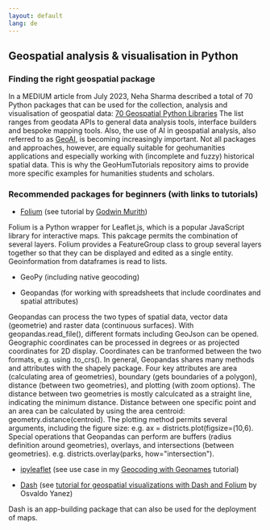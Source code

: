 ```yaml
---
layout: default
lang: de
---
```


<h2>Geospatial analysis & visualisation in Python</h2>
<h3>Finding the right geospatial package</h3>

<p>In a MEDIUM article from July 2023, Neha Sharma described a total of 70 Python packages that can be used for the collection, analysis and visualisation of geospatial data:
<a href="https://medium.com/@ns_geoai/70-geospatial-python-libraries-54604d815a7b">70 Geospatial Python Libraries</a>
The list ranges from geodata APIs to general data analysis tools, interface builders and bespoke mapping tools. Also, the use of AI in geospatial analysis, also referred to as <a href="https://medium.com/@ns_geoai/what-is-geoai-90af81c6d17e">GeoAI</a>, is becoming increasingly important. Not all packages and approaches, however, are equally suitable for geohumanities applications and especially working with (incomplete and fuzzy) historical spatial data.
This is why the GeoHumTutorials repository aims to provide more specific examples for humanities students and scholars.</p>

<h3>Recommended packages for beginners (with links to tutorials)</h3>

- <a href="https://python-visualization.github.io/folium/latest/">Folium</a> (see tutorial by <a href="https://python.plainenglish.io/crafting-compelling-interactive-visualizations-with-python-and-folium-99a95d41219b">Godwin Murith</a>)
<p>Folium is a Python wrapper for Leaflet.js, which is a popular JavaScript library for interactive maps. This pakcage permits the combination of several layers. 
  Folium provides a FeatureGroup class to group several layers together so that they can be displayed and edited as a single entity. Geoinformation from dataframes is read to lists. </p>

- GeoPy (including native geocoding)
  
- Geopandas (for working with spreadsheets that include coordinates and spatial attributes)

<p>Geopandas can process the two types of spatial data, vector data (geometrie) and raster data (continuous surfaces). With geopandas.read_file(), different formats including GeoJson can be opened. Geographic coordinates can be processed in degrees or as projected coordinates for 2D display. Coordinates can be tranformed between the two formats, e.g. using .to_crs(). In general, Geopandas shares many methods and attributes with the shapely package. Four key attributes are area (calculating area of geometries), boundary (gets boundaries of a polygon), distance (between two geometries), and plotting (with zoom options). The distance between two geometries is mostly calculcated as a straight line, indicating the minimum distance. Distance between one specific point and an area can be calculated by using the area centroid: geometry.distance(centroid). The plotting method permits several arguments, including the figure size: e.g. ax = districts.plot(figsize=(10,6). Special operations that Geopandas can perform are buffers (radius definition around geometries), overlays, and intersections (between geometries). e.g. districts.overlay(parks, how="intersection").</p>
  
- <a href="https://ipyleaflet.readthedocs.io/en/latest/">ipyleaflet</a> (see use case in my <a href="https://monikabarget.github.io/GeoHumTutorials/Tutorial_geocodingGEONAMES">Geocoding with Geonames</a> tutorial)
  
- <a href="https://dash.plotly.com/tutorial">Dash</a> (see <a href="https://pub.aimind.so/geospatial-visualizations-with-dash-and-folium-a36a9face91d">tutorial for geospatial visualizations with Dash and Folium</a> by Osvaldo Yanez)
  
<p>Dash is an app-building package that can also be used for the deployment of maps.</p>
  
